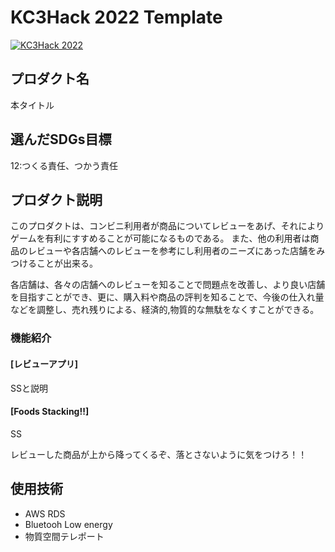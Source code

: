 # KC3Hack 2022 Template

[![KC3Hack 2022](https://kc3.me/hack/wp-content/uploads/2022/01/kc3hack2022ogp@2x.png)](https://kc3.me/hack)

## プロダクト名

本タイトル

## 選んだSDGs目標

12:つくる責任、つかう責任

## プロダクト説明

このプロダクトは、コンビニ利用者が商品についてレビューをあげ、それによりゲームを有利にすすめることが可能になるものである。
また、他の利用者は商品のレビューや各店舗へのレビューを参考にし利用者のニーズにあった店舗をみつけることが出来る。

各店舗は、各々の店舗へのレビューを知ることで問題点を改善し、より良い店舗を目指すことができ、更に、購入料や商品の評判を知ることで、今後の仕入れ量などを調整し、売れ残りによる、経済的,物質的な無駄をなくすことができる。

### 機能紹介

#### [レビューアプリ]

SSと説明

#### [Foods Stacking!!]

SS

レビューした商品が上から降ってくるぞ、落とさないように気をつけろ！！



## 使用技術
- AWS RDS
- Bluetooh Low energy
- 物質空間テレポート

